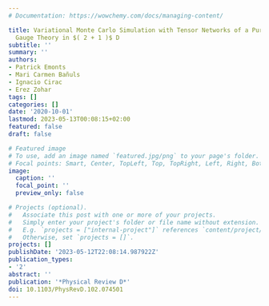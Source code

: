 ```yaml
---
# Documentation: https://wowchemy.com/docs/managing-content/

title: Variational Monte Carlo Simulation with Tensor Networks of a Pure $\mathbb{Z}_3$
  Gauge Theory in $( 2 + 1 )$ D
subtitle: ''
summary: ''
authors:
- Patrick Emonts
- Mari Carmen Bañuls
- Ignacio Cirac
- Erez Zohar
tags: []
categories: []
date: '2020-10-01'
lastmod: 2023-05-13T00:08:15+02:00
featured: false
draft: false

# Featured image
# To use, add an image named `featured.jpg/png` to your page's folder.
# Focal points: Smart, Center, TopLeft, Top, TopRight, Left, Right, BottomLeft, Bottom, BottomRight.
image:
  caption: ''
  focal_point: ''
  preview_only: false

# Projects (optional).
#   Associate this post with one or more of your projects.
#   Simply enter your project's folder or file name without extension.
#   E.g. `projects = ["internal-project"]` references `content/project/deep-learning/index.md`.
#   Otherwise, set `projects = []`.
projects: []
publishDate: '2023-05-12T22:08:14.987922Z'
publication_types:
- '2'
abstract: ''
publication: '*Physical Review D*'
doi: 10.1103/PhysRevD.102.074501
---
```

